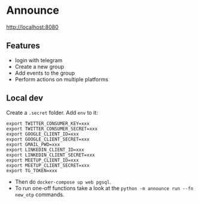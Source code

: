 Announce
========


[http://localhost:8080](http://localhost:8080/dash)

## Features

- login with telegram
- Create a new group
- Add events to the group
- Perform actions on multiple platforms


## Local dev

Create a `.secret` folder. Add `env` to it:

```
export TWITTER_CONSUMER_KEY=xxx
export TWITTER_CONSUMER_SECRET=xxx
export GOOGLE_CLIENT_ID=xxx
export GOOGLE_CLIENT_SECRET=xxx
export GMAIL_PWD=xxx
export LINKEDIN_CLIENT_ID=xxx
export LINKEDIN_CLIENT_SECRET=xxx
export MEETUP_CLIENT_ID=xxx
export MEETUP_CLIENT_SECRET=xxx
export TG_TOKEN=xxx
```

- Then do `docker-compose up web pgsql`.
- To run one-off functions take a look at the `python -m announce run --fn new_otp` commands.
